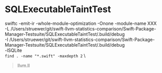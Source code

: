 # SQLExecutableTaintTest

swiftc -emit-ir -whole-module-optimization -Onone -module-name XXX \
-L /Users/struewer/git/swift-llvm-statistics-comparison/Swift-Package-Manager-Testsuite/SQLExecutableTaintTest/.build/debug \
-I /Users/struewer/git/swift-llvm-statistics-comparison/Swift-Package-Manager-Testsuite/SQLExecutableTaintTest/.build/debug \
-lSQLite \
`find . -name "*.swift" -maxdepth 2` \
> llvm.ll